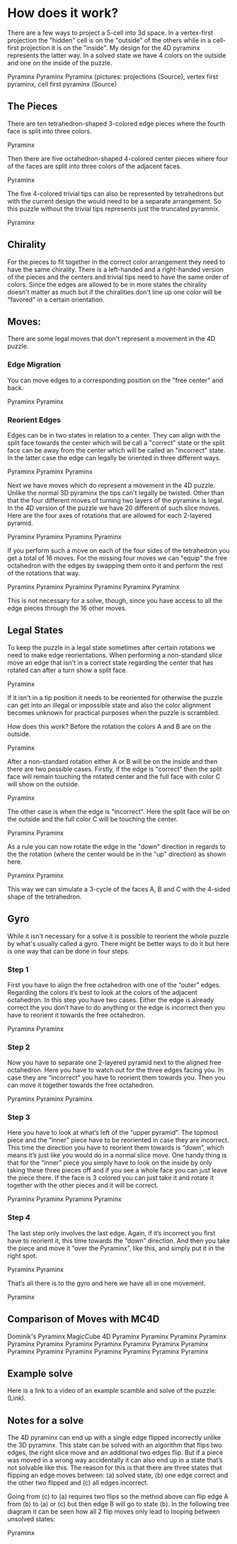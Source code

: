 # How does it work?

There are a few ways to project a 5-cell into 3d space. In a vertex-first projection the "hidden" cell is on the "outside" of the others while in a cell-first projection it is on the "inside". My design for the 4D pyraminx represents the latter way. In a solved state we have 4 colors on the outside and one on the inside of the puzzle.

Pyraminx Pyraminx Pyraminx
(pictures: projections (Source), vertex first pyraminx, cell first pyraminx (Source)

## The Pieces


There are ten tetrahedron-shaped 3-colored edge pieces where the fourth face is split into three colors.

Pyraminx

Then there are five octahedron-shaped 4-colored center pieces where four of the faces are split into three colors of the adjacent faces.

Pyraminx

The five 4-colored trivial tips can also be represented by tetrahedrons but with the current design the would need to be a separate arrangement. So this puzzle without the trivial tips represents just the truncated pyramnix.

Pyraminx

## Chirality


For the pieces to fit together in the correct color arrangement they need to have the same chirality. There is a left-handed and a right-handed version of the pieces and the centers and trivial tips need to have the same order of colors. Since the edges are allowed to be in more states the chirality doesn't matter as much but if the chiralities don't line up one color will be "favored" in a certain orientation.

## Moves:

There are some legal moves that don't represent a movement in the 4D puzzle.

### Edge Migration


You can move edges to a corresponding position on the "free center" and back.

Pyraminx Pyraminx

### Reorient Edges


Edges can be in two states in relation to a center. They can align with the split face towards the center which will be call a "correct" state or the split face can be away from the center which will be called an "incorrect" state. In the latter case the edge can legally be oriented in three different ways.

Pyraminx Pyraminx Pyraminx

Next we have moves which do represent a movement in the 4D puzzle. Unlike the normal 3D pyraminx the tips can't legally be twisted. Other than that the four different moves of turning two layers of the pyraminx is legal. In the 4D version of the puzzle we have 20 different of such slice moves. Here are the four axes of rotations that are allowed for each 2-layered pyramid.

Pyraminx Pyraminx Pyraminx Pyraminx

If you perform such a move on each of the four sides of the tetrahedron you get a total of 16 moves. For the missing four moves we can "equip" the free octahedron with the edges by swapping them onto it and perform the rest of the rotations that way.

Pyraminx Pyraminx Pyraminx Pyraminx Pyraminx Pyraminx

This is not necessary for a solve, though, since you have access to all the edge pieces through the 16 other moves.

## Legal States


To keep the puzzle in a legal state sometimes after certain rotations we need to make edge reorientations. When performing a non-standard slice move an edge that isn't in a correct state regarding the center that has rotated can after a turn show a split face.

Pyraminx

If it isn't in a tip position it needs to be reoriented for otherwise the puzzle can get into an illegal or impossible state and also the color alignment becomes unknown for practical purposes when the puzzle is scrambled.

How does this work? Before the rotation the colors A and B are on the outside.

Pyraminx

After a non-standard rotation either A or B will be on the inside and then there are two possible cases. Firstly, if the edge is "correct" then the split face will remain touching the rotated center and the full face with color C will show on the outside.

Pyraminx

The other case is when the edge is "incorrect". Here the split face will be on the outside and the full color C will be touching the center.

Pyraminx Pyraminx

As a rule you can now rotate the edge in the "down" direction in regards to the the rotation (where the center would be in the "up" direction) as shown here.

Pyraminx Pyraminx

This way we can simulate a 3-cycle of the faces A, B and C with the 4-sided shape of the tetrahedron.

## Gyro


While it isn't necessary for a solve it is possible to reorient the whole puzzle by what's usually called a gyro. There might be better ways to do it but here is one way that can be done in four steps.

### Step 1


First you have to align the free octahedron with one of the “outer” edges. Regarding the colors it’s best to look at the colors of the adjacent octahedron. In this step you have two cases. Either the edge is already correct the you don’t have to do anything or the edge is incorrect then you have to reorient it towards the free octahedron.

Pyraminx Pyraminx

### Step 2


Now you have to separate one 2-layered pyramid next to the aligned free octahedron. Here you have to watch out for the three edges facing you. In case they are “incorrect” you have to reorient them towards you. Then you can move it together towards the free octahedron.

Pyraminx Pyraminx Pyraminx

### Step 3


Here you have to look at what’s left of the “upper pyramid”. The topmost piece and the “inner” piece have to be reoriented in case they are incorrect. This time the direction you have to reorient them towards is “down”, which means it’s just like you would do in a normal slice move. One handy thing is that for the “inner” piece you simply have to look on the inside by only taking these three pieces off and if you see a whole face you can just leave the piece there. If the face is 3 colored you can just take it and rotate it together with the other pieces and it will be correct.

Pyraminx Pyraminx Pyraminx Pyraminx

### Step 4


The last step only involves the last edge. Again, if it’s incorrect you first have to reorient it, this time towards the “down” direction. And then you take the piece and move it “over the Pyraminx”, like this, and simply put it in the right spot.

Pyraminx Pyraminx

That’s all there is to the gyro and here we have all in one movement.

Pyraminx

## Comparison of Moves with MC4D


Dominik's Pyraminx 		MagicCube 4D
Pyraminx 		Pyraminx
Pyraminx 		Pyraminx
Pyraminx 		Pyraminx
Pyraminx 		Pyraminx
Pyraminx 		Pyraminx
Pyraminx 		Pyraminx
Pyraminx 		Pyraminx
Pyraminx 		Pyraminx
Pyraminx 		Pyraminx


## Example solve


Here is a link to a video of an example scamble and solve of the puzzle: (Link).

## Notes for a solve


The 4D pyraminx can end up with a single edge flipped incorrectly unlike the 3D pyraminx. This state can be solved with an algorithm that flips two edges, the right slice move and an additional two edges flip. But if a piece was moved in a wrong way accidentally it can also end up in a state that’s not solvable like this. The reason for this is that there are three states that flipping an edge moves between: (a) solved state, (b) one edge correct and the other two flipped and (c) all edges incorrect.

Going from (c) to (a) requires two flips so the method above can flip edge A from (b) to (a) or (c) but then edge B will go to state (b). In the following tree diagram it can be seen how all 2 flip moves only lead to looping between unsolved states:

Pyraminx
